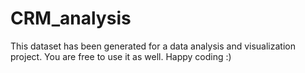 # CRM_analysis
This dataset has been generated for a data analysis and visualization project. You are free to use it as well. Happy coding :)
